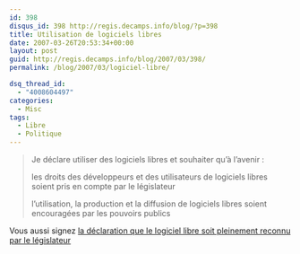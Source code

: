 ```yaml
---
id: 398
disqus_id: 398 http://regis.decamps.info/blog/?p=398
title: Utilisation de logiciels libres
date: 2007-03-26T20:53:34+00:00
layout: post
guid: http://regis.decamps.info/blog/2007/03/398/
permalink: /blog/2007/03/logiciel-libre/

dsq_thread_id:
  - "4008604497"
categories:
  - Misc
tags:
  - Libre
  - Politique
---
```

> Je déclare utiliser des logiciels libres et souhaiter qu’à l’avenir :
> 
> les droits des développeurs et des utilisateurs de logiciels libres soient pris en compte par le législateur
> 
> l’utilisation, la production et la diffusion de logiciels libres soient encouragées par les pouvoirs publics
> 

Vous aussi signez [la déclaration que le logiciel libre soit pleinement reconnu par le législateur](http://www.candidats.fr/signer)
